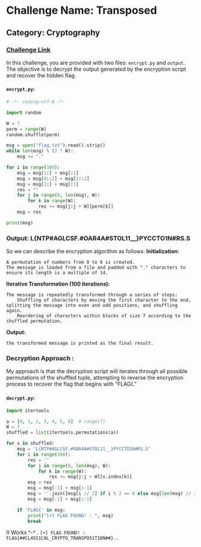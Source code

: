 # Challenge Name: Transposed
## Category: Cryptography
### [Challenge Link](https://cybertalents.com/challenges/cryptography/transposed)

In this challenge, you are provided with two files: `encrypt.py` and `output`. The objective is to decrypt the output generated by the encryption script and recover the hidden flag.

#### `encrypt.py`:

```python
# -*- coding:utf-8 -*-

import random

W = 7
perm = range(W)
random.shuffle(perm)

msg = open("flag.txt").read().strip()
while len(msg) % (2 * W):
    msg += "."

for i in range(100):
    msg = msg[1:] + msg[:1]
    msg = msg[0::2] + msg[1::2]
    msg = msg[1:] + msg[:1]
    res = ""
    for j in range(0, len(msg), W):
        for k in range(W):
            res += msg[j:j + W][perm[k]]
    msg = res

print(msg)
```
### Output: L{NTP#AGLCSF.#OAR4A#STOL11__}PYCCTO1N#RS.S
So we can describe the encryption algorithm as follows: 
**Initialization:**

    A permutation of numbers from 0 to 6 is created.
    The message is loaded from a file and padded with "." characters to ensure its length is a multiple of 14.

**Iterative Transformation (100 iterations):**

    The message is repeatedly transformed through a series of steps:
        Shuffling of characters by moving the first character to the end, splitting the message into even and odd positions, and shuffling again.
        Reordering of characters within blocks of size 7 according to the shuffled permutation.

**Output:**

    the transformed message is printed as the final result.

### Decryption Approach : 

My approach is that the decryption script will iterates through all possible permutations of the shuffled tuple, attempting to reverse the encryption process to recover the flag that begins with "FLAG{."

#### `decrypt.py`:
```python
import itertools

a = [0, 1, 2, 3, 4, 5, 6]  # range(7)
W = 7
shuffled = list(itertools.permutations(a))

for s in shuffled:
    msg = 'L{NTP#AGLCSF.#OAR4A#STOL11__}PYCCTO1N#RS.S'
    for i in range(100):
        res = ''
        for j in range(0, len(msg), W):
            for k in range(W):
                res += msg[j:j + W][s.index(k)]
        msg = res
        msg = msg[-1] + msg[:-1]
        msg = ''.join([msg[i // 2] if i % 2 == 0 else msg[len(msg) // 2 + i // 2] for i in range(len(msg))])
        msg = msg[-1] + msg[:-1]

    if 'FLAG{' in msg:
        print("[+] FLAG FOUND! : ", msg)
        break
```

It Works ^-^ . ```[+] FLAG FOUND! :  FLAG{##CL4SS1CAL_CRYPTO_TRANSPOS1T1ON##}..```


